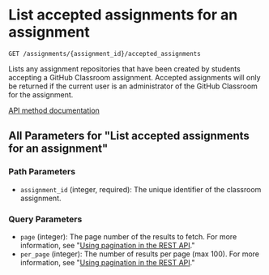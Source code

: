 # List accepted assignments for an assignment

`GET /assignments/{assignment_id}/accepted_assignments`

Lists any assignment repositories that have been created by students accepting a GitHub Classroom assignment. Accepted assignments will only be returned if the current user is an administrator of the GitHub Classroom for the assignment.

[API method documentation](https://docs.github.com/rest/classroom/classroom#list-accepted-assignments-for-an-assignment)

## All Parameters for "List accepted assignments for an assignment"

### Path Parameters

- `assignment_id` (integer, required): The unique identifier of the classroom assignment.
### Query Parameters

- `page` (integer): The page number of the results to fetch. For more information, see "[Using pagination in the REST API](https://docs.github.com/rest/using-the-rest-api/using-pagination-in-the-rest-api)."
- `per_page` (integer): The number of results per page (max 100). For more information, see "[Using pagination in the REST API](https://docs.github.com/rest/using-the-rest-api/using-pagination-in-the-rest-api)."